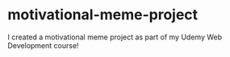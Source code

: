 # motivational-meme-project
I created a motivational meme project as part of my Udemy Web Development course!
